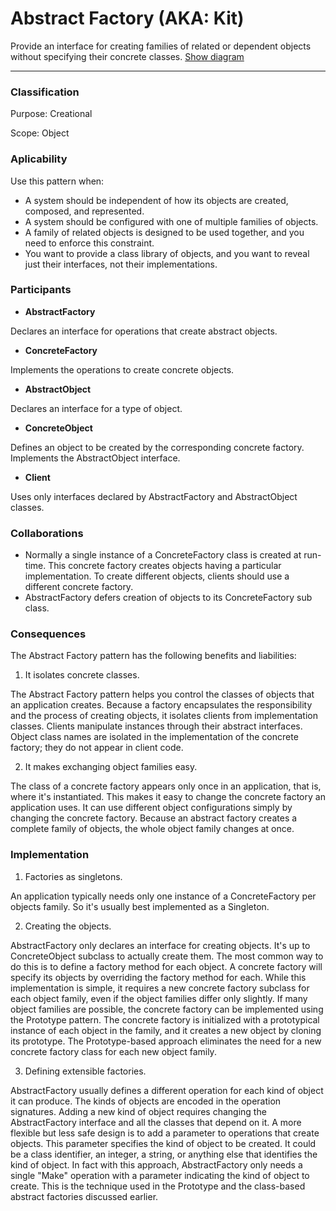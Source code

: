 # Abstract Factory (AKA: Kit)

Provide an interface for creating families of related or dependent objects without specifying their concrete classes. [Show diagram](./abstract_factory.png)

---

### Classification

Purpose: Creational

Scope: Object

### Aplicability

Use this pattern when:

- A system should be independent of how its objects are created, composed, and represented.
- A system should be configured with one of multiple families of objects.
- A family of related objects is designed to be used together, and you need to enforce this constraint.
- You want to provide a class library of objects, and you want to reveal just their interfaces, not their implementations.

### Participants

- __AbstractFactory__

Declares an interface for operations that create abstract objects.

- __ConcreteFactory__

Implements the operations to create concrete objects.

- __AbstractObject__

Declares an interface for a type of object.

- __ConcreteObject__

Defines an object to be created by the corresponding concrete factory.
Implements the AbstractObject interface.

- __Client__

Uses only interfaces declared by AbstractFactory and AbstractObject classes.

### Collaborations

- Normally a single instance of a ConcreteFactory class is created at run-time. This concrete factory creates objects having a particular implementation. To create different objects, clients should use a different concrete factory.
- AbstractFactory defers creation of objects to its ConcreteFactory sub class.

### Consequences

The Abstract Factory pattern has the following benefits and liabilities:

1. It isolates concrete classes. 

The Abstract Factory pattern helps you control the classes of objects that an application creates. Because a factory encapsulates the responsibility and the process of creating objects, it isolates clients from implementation classes. Clients manipulate instances through their abstract interfaces. Object class names are isolated in the implementation of the concrete factory; they do not appear in client code.

2. It makes exchanging object families easy. 

The class of a concrete factory appears only once in an application, that is, where it's instantiated. This makes it easy to change the concrete factory an application uses. It can use different object configurations simply by changing the concrete factory. Because an abstract factory creates a complete family of objects, the whole object family changes at once.

### Implementation

1. Factories as singletons. 

An application typically needs only one instance of a ConcreteFactory per objects family. So it's usually best implemented as a Singleton.

2. Creating the objects. 

AbstractFactory only declares an interface for creating objects. It's up to ConcreteObject subclass to actually create them. The most common way to do this is to define a factory method for each object. A concrete factory will specify its objects by overriding the factory method for each. While this implementation is simple, it requires a new concrete factory subclass for each object family, even if the object families differ only slightly.
If many object families are possible, the concrete factory can be implemented using the Prototype pattern. The concrete factory is initialized with a prototypical instance of each object in the family, and it creates a new object by cloning its prototype. The Prototype-based approach eliminates the need for a new concrete factory class for each new object family.

3. Defining extensible factories. 

AbstractFactory usually defines a different operation for each kind of object it can produce. The kinds of objects are encoded in the operation signatures. Adding a new kind of object requires changing the AbstractFactory interface and all the classes that depend on it.
A more flexible but less safe design is to add a parameter to operations that create objects. This parameter specifies the kind of object to be created. It could be a class identifier, an integer, a string, or anything else that identifies the kind of object. In fact with this approach, AbstractFactory only needs a single "Make" operation with a parameter indicating the kind of object to create. This is the technique used in the Prototype and the class-based abstract factories discussed earlier.
